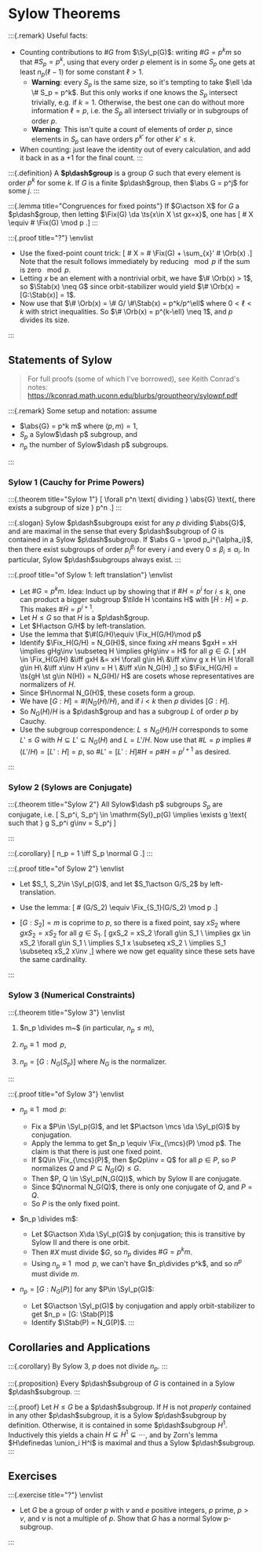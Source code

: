 # Sylow Theorems

:::{.remark}
Useful facts:

- Counting contributions to $\# G$ from $\Syl_p(G)$: writing $\# G = p^k m$ so that $\# S_p = p^k$, using that every order $p$ element is in some $S_p$ one gets at least $n_p(\ell - 1)$ for some constant $\ell > 1$.
  - **Warning**: every $S_p$ is the same size, so it's tempting to take $\ell \da \# S_p = p^k$.
    But this only works if one knows the $S_p$ intersect trivially, e.g. if $k=1$.
    Otherwise, the best one can do without more information $\ell = p$, i.e. the $S_p$ all intersect trivially or in subgroups of order $p$.
  - **Warning**:
  This isn't quite a count of elements of order $p$, since elements in $S_p$ can have orders $p^{k'}$ for other $k'\leq k$.
- When counting: just leave the identity out of every calculation, and add it back in as a $+1$ for the final count.
:::

:::{.definition}
A **$p\dash$group** is a group $G$ such that every element is order $p^k$ for some $k$.
  If $G$ is a finite $p\dash$group, then $\abs G = p^j$ for some $j$.
:::

:::{.lemma title="Congruences for fixed points"}
If $G\actson X$ for $G$ a $p\dash$group, then letting $\Fix(G) \da \ts{x\in X \st gx=x}$, one has
\[
\# X \equiv \# \Fix(G) \mod p
.\]
:::

:::{.proof title="?"}
\envlist

- Use the fixed-point count trick:
\[
\# X = \# \Fix(G) + \sum_{x}' \# \Orb(x)
.\]
  Note that the result follows immediately by reducing $\mod p$ if the sum is zero $\mod p$. 
- Letting $x$ be an element with a nontrivial orbit, we have $\# \Orb(x) > 1$, so $\Stab(x) \neq G$ since orbit-stabilizer would yield $\# \Orb(x) = [G:\Stab(x)] = 1$.
- Now use that $\# \Orb(x) = \# G/ \#\Stab(x) = p^k/p^\ell$ where $0< \ell < k$ with strict inequalities.
  So $\# \Orb(x) = p^{k-\ell} \neq 1$, and $p$ divides its size.

:::

## Statements of Sylow

> For full proofs (some of which I've borrowed), see Keith Conrad's notes: <https://kconrad.math.uconn.edu/blurbs/grouptheory/sylowpf.pdf>


:::{.remark}
Some setup and notation: assume

- $\abs{G} = p^k m$ where $(p, m) = 1$,
- $S_p$ a Sylow$\dash p$ subgroup, and
- $n_p$ the number of Sylow$\dash p$ subgroups.

:::


### Sylow 1 (Cauchy for Prime Powers)

:::{.theorem title="Sylow 1"}
\[
\forall p^n \text{ dividing } \abs{G} \text{, there exists a subgroup of size } p^n
.\]
:::

:::{.slogan}
Sylow $p\dash$subgroups exist for any $p$ dividing $\abs{G}$, and are maximal in the sense that every $p\dash$subgroup of $G$ is contained in a Sylow $p\dash$subgroup.
If $\abs G = \prod p_i^{\alpha_i}$, then there exist subgroups of order $p_i^{\beta_i}$ for every $i$ and every $0 \leq \beta_i \leq \alpha_i$.
In particular, Sylow $p\dash$subgroups always exist.
:::

:::{.proof title="of Sylow 1: left translation"}
\envlist

- Let $\# G = p^k m$.
  Idea: Induct up by showing that if $\# H = p^i$ for $i\leq k$, one can product a bigger subgroup $\tilde H \contains H$ with $[\tilde H : H] = p$.
  This makes $\# \tilde H = p^{i+1}$.
- Let $H\leq G$ so that $H$ is a $p\dash$group.
- Let $H\actson G/H$ by left-translation.
- Use the lemma that $\#(G/H)\equiv \Fix_H(G/H)\mod p$
- Identify $\Fix_H(G/H) = N_G(H)$, since fixing $xH$ means $gxH = xH \implies gHg\inv \subseteq H \implies gHg\inv = H$ for all $g\in G$.
\[
xH \in \Fix_H(G/H) 
&\iff gxH &= xH \forall g\in H\\
&\iff x\inv g x H \in H \forall g\in H\\
&\iff x\inv H x\inv = H \\
&\iff x\in N_G(H)
,\]
  so $\Fix_H(G/H) = \ts{gH \st g\in N(H)} = N_G(H)/ H$ are cosets whose representatives are normalizers of $H$.
- Since $H\normal N_G(H)$, these cosets form a group.
- We have $[G:H] = \#(N_G(H) / H)$, and if $i<k$ then $p$ divides $[G: H]$.
- So $N_G(H)/H$ is a $p\dash$group and has a subgroup $L$ of order $p$ by Cauchy.
- Use the subgroup correspondence: $L\leq N_G(H)/H$ corresponds to some $L' \leq G$ with $H \subseteq L' \subseteq N_G(H)$ and $L = L'/H$.
  Now use that $\# L = p$ implies $\#(L' / H) = [L':H] = p$, so $\# L' = [L':H]\#H = p\#H = p^{i+1}$ as desired.


:::

### Sylow 2 (Sylows are Conjugate)

:::{.theorem title="Sylow 2"}
All Sylow$\dash p$ subgroups $S_p$ are conjugate, i.e.
\[
S_p^i, S_p^j \in \mathrm{Syl}_p(G) \implies \exists g \text{ such that } g S_p^i g\inv = S_p^j
\]

:::

:::{.corollary}
\[
n_p = 1 \iff S_p \normal G
.\]
:::

:::{.proof title="of Sylow 2"}
\envlist

- Let $S_1, S_2\in \Syl_p(G)$, and let $S_1\actson G/S_2$ by left-translation.
- Use the lemma:
\[
\# (G/S_2) \equiv \Fix_{S_1}(G/S_2) \mod p
.\]

- $[G:S_2] = m$ is coprime to $p$, so there is a fixed point, say $xS_2$ where $gxS_2 = xS_2$ for all $g\in S_1$.
\[
gxS_2 = xS_2 \forall g\in S_1 \\
\implies gx \in xS_2 \forall g\in S_1 \\
\implies S_1 x \subseteq xS_2 \\
\implies S_1 \subseteq xS_2 x\inv
,\]
where we now get equality since these sets have the same cardinality.

:::


### Sylow 3 (Numerical Constraints)

:::{.theorem title="Sylow 3"}
\envlist

1. $n_p \divides m~$ (in particular, $n_p \leq m$),

2. $n_p \equiv 1 \mod p$,

3. $n_p = [G : N_G(S_p)]$ where $N_G$ is the normalizer.

:::


:::{.proof title="of Sylow 3"}
\envlist

- $n_p\equiv 1 \mod p$:
  - Fix a $P\in \Syl_p(G)$, and let $P\actson \mcs \da \Syl_p(G)$ by conjugation.
  - Apply the lemma to get $n_p \equiv \Fix_{\mcs}(P) \mod p$.
    The claim is that there is just one fixed point.
  - If $Q\in \Fix_{\mcs}(P)$, then $pQp\inv = Q$ for all $p\in P$, so $P$ normalizes $Q$ and $P \subseteq N_G(Q) \leq G$.
  - Then $P, Q \in \Syl_p(N_G(Q))$, which by Sylow II are conjugate.
  - Since $Q\normal N_G(Q)$, there is only one conjugate of $Q$, and $P=Q$.
  - So $P$ is the only fixed point.

- $n_p \divides m$:
  - Let $G\actson X\da \Syl_p(G)$ by conjugation; this is transitive by Sylow II and there is one orbit.
  - Then $\# X$ must divide $\$ G$, so $n_p$ divides $\# G = p^k m$.
  - Using $n_p \equiv 1 \mod p$, we can't have $n_p\divides p^k$, and so $n^p$ must divide $m$.

- $n_p = [G: N_G(P)]$ for any $P\in \Syl_p(G)$:
  - Let $G\actson \Syl_p(G)$ by conjugation and apply orbit-stabilizer to get $n_p = [G: \Stab(P)]$
  - Identify $\Stab(P) = N_G(P)$.
:::

## Corollaries and Applications

:::{.corollary}
By Sylow 3, $p$ does not divide $n_p$.
:::

:::{.proposition}
Every $p\dash$subgroup of $G$ is contained in a Sylow $p\dash$subgroup.
:::

:::{.proof}
Let $H \leq G$ be a $p\dash$subgroup.
If $H$ is not *properly* contained in any other $p\dash$subgroup, it is a Sylow $p\dash$subgroup by definition.
Otherwise, it is contained in some $p\dash$subgroup $H^1$.
Inductively this yields a chain $H \subsetneq H^1 \subsetneq \cdots$, and by Zorn's lemma $H\definedas \union_i H^i$ is maximal and thus a Sylow $p\dash$subgroup.
:::

## Exercises


:::{.exercise title="?"}
\envlist

- Let $G$ be a group of order $p$ with $v$ and $e$ positive integers, $p$ prime, $p > v$, and $v$ is not a multiple of $p$. 
  Show that $G$ has a normal Sylow p-subgroup.

:::

